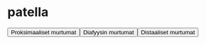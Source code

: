 # patella

<button id="patella_proksimaalinen">Proksimaaliset murtumat</button><button id="patella_diafyysi">Diafyysin murtumat</button><button id="patella_distaalinen">Distaaliset murtumat</button>

